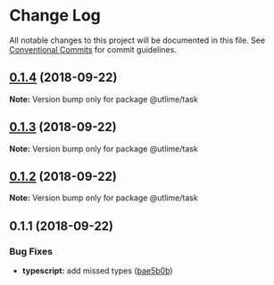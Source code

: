 # Change Log

All notable changes to this project will be documented in this file.
See [Conventional Commits](https://conventionalcommits.org) for commit guidelines.

<a name="0.1.4"></a>
## [0.1.4](https://github.com/utlime/monorepo/tree/master/packages/task/compare/@utlime/task@0.1.3...@utlime/task@0.1.4) (2018-09-22)

**Note:** Version bump only for package @utlime/task





<a name="0.1.3"></a>
## [0.1.3](https://github.com/utlime/monorepo/compare/@utlime/task@0.1.2...@utlime/task@0.1.3) (2018-09-22)

**Note:** Version bump only for package @utlime/task





<a name="0.1.2"></a>
## [0.1.2](https://github.com/utlime/monorepo/compare/@utlime/task@0.1.1...@utlime/task@0.1.2) (2018-09-22)

**Note:** Version bump only for package @utlime/task





<a name="0.1.1"></a>
## 0.1.1 (2018-09-22)


### Bug Fixes

* **typescript:** add missed types ([bae5b0b](https://github.com/utlime/monorepo/commit/bae5b0b))
